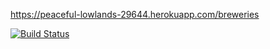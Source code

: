 https://peaceful-lowlands-29644.herokuapp.com/breweries

[![Build Status](https://travis-ci.org/mihalo/ratebeer.png)](https://travis-ci.org/mihalo/ratebeer)
